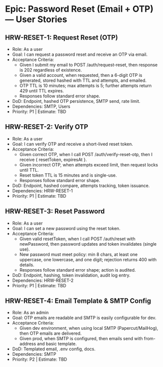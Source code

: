 # Epic: Password Reset (Email + OTP) — User Stories

## HRW-RESET-1: Request Reset (OTP)
- Role: As a user
- Goal: I can request a password reset and receive an OTP via email.
- Acceptance Criteria:
  - Given I submit my email to POST /auth/request-reset, then response is 202 regardless of existence.
  - Given a valid account, when requested, then a 6-digit OTP is generated, stored hashed with TTL and attempts, and emailed.
  - OTP TTL is 10 minutes; max attempts is 5; further attempts return 429 until TTL expires.
  - Responses follow standard error shape.
- DoD: Endpoint, hashed OTP persistence, SMTP send, rate limit.
- Dependencies: SMTP, Users
- Priority: P1 | Estimate: TBD

## HRW-RESET-2: Verify OTP
- Role: As a user
- Goal: I can verify OTP and receive a short-lived reset token.
- Acceptance Criteria:
  - Given correct OTP, when I call POST /auth/verify-reset-otp, then I receive { resetToken, expiresAt }.
  - Given incorrect OTP, when attempts exceed limit, then request locks until TTL.
  - Reset token TTL is 15 minutes and is single-use.
  - Responses follow standard error shape.
- DoD: Endpoint, hashed compare, attempts tracking, token issuance.
- Dependencies: HRW-RESET-1
- Priority: P1 | Estimate: TBD

## HRW-RESET-3: Reset Password
- Role: As a user
- Goal: I can set a new password using the reset token.
- Acceptance Criteria:
  - Given valid resetToken, when I call POST /auth/reset with newPassword, then password updates and token invalidates (single use).
  - New password must meet policy: min 8 chars, at least one uppercase, one lowercase, and one digit; rejection returns 400 with details.
  - Responses follow standard error shape; action is audited.
- DoD: Endpoint, hashing, token invalidation, audit log entry.
- Dependencies: HRW-RESET-2
- Priority: P1 | Estimate: TBD

## HRW-RESET-4: Email Template & SMTP Config
- Role: As an admin
- Goal: OTP emails are readable and SMTP is easily configurable for dev.
- Acceptance Criteria:
  - Given dev environment, when using local SMTP (Papercut/MailHog), then OTP emails are delivered.
  - Given prod, when SMTP is configured, then emails send with from-address and basic template.
- DoD: Templated email, .env config, docs.
- Dependencies: SMTP
- Priority: P2 | Estimate: TBD
